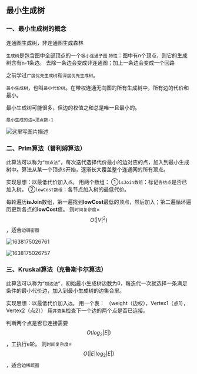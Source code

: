## 最小生成树

### 一、最小生成树的概念

连通图生成树，非连通图生成森林

`生成树`是包含图中全部顶点的一个`极小连通子图`
`特性`：图中有n个顶点，则它的生成树含有n-1条边。
去除一条边会变成非连通图；加上一条边会变成一个回路

之前学过`广度优先生成树`和`深度优先生成树`。

`最小生成树`，也叫`最小代价树`。在带权连通无向图的所有生成树中，所有边的代价和最小。

最小生成树可能很多，但边的权值之和总是唯一且最小的。

`最小生成的边=顶点数-1`

![这里写图片描述](https://img-blog.csdn.net/20160714130435508)

### 二、Prim算法（普利姆算法）

此算法可以称为`“加点法”`，每次迭代选择代价最小的边对应的点，加入到最小生成树中。算法从某一个顶点s开始，逐渐长大覆盖整个连通网的所有顶点。

实现思想：以最低代价加入`点`。
用两个数组：
①`isJoin数组`：标记`各结点`是否已加入树。
②`lowCost数组`：各节点加入树的最低代价。

每轮遍历**isJoin**数组，第一遍找到**lowCost**最低的顶点，然后加入；第二遍循环遍历更新各点的**lowCost**值。
则`时间复杂度`=$$O(|V|^2)$$，适合`边稠密图`

![1638175026761](https://github.com/oxyanyano/2022-WangDao-CS-DS-Notes/blob/main/images/1638175026761.png)

![1638175026757](https://github.com/oxyanyano/2022-WangDao-CS-DS-Notes/blob/main/images/1638175026757.png)

### 三、Kruskal算法（克鲁斯卡尔算法）

此算法可以称为`“加边法”`，初始最小生成树边数为0，每迭代一次就选择一条满足条件的最小代价边，加入到最小生成树的边集合里。

实现思想：以最低代价加入`边`。
用一个表：
（weight（边权），Vertex1（点1），Vertex2（点2））
用`并查集`检查下一个边的两个点是否已连接。

判断两个点是否已连接需要$$O(log_2|E|)$$，工执行e轮。
则`时间复杂度`=$$O(|E|log_2|E|)$$，适合`边稀疏图`
